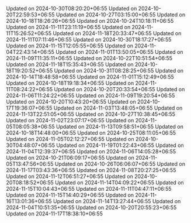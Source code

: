 
Updated on 2024-10-30T08:20:20+06:55
Updated on 2024-10-20T22:59:53+06:55
Updated on 2024-10-27T03:15:00+06:55
Updated on 2024-10-18T18:26:26+06:55
Updated on 2024-10-24T10:18:11+06:55
Updated on 2024-11-11T23:11:19+06:55
Updated on 2024-11-11T15:26:52+06:55
Updated on 2024-11-18T20:33:47+06:55
Updated on 2024-11-11T07:11:46+06:55
Updated on 2024-10-30T18:17:27+06:55
Updated on 2024-11-15T12:05:55+06:55
Updated on 2024-11-04T22:43:14+06:55
Updated on 2024-11-01T13:50:05+06:55
Updated on 2024-11-09T11:35:11+06:55
Updated on 2024-10-22T10:51:54+06:55
Updated on 2024-11-18T15:35:43+06:55
Updated on 2024-10-18T19:20:52+06:55
Updated on 2024-10-31T08:28:25+06:55
Updated on 2024-10-14T18:48:58+06:55
Updated on 2024-11-01T15:12:49+06:55
Updated on 2024-10-18T19:18:34+06:55
Updated on 2024-11-11T08:24:22+06:55
Updated on 2024-10-20T20:33:54+06:55
Updated on 2024-11-06T11:24:22+06:55
Updated on 2024-11-09T19:20:54+06:55
Updated on 2024-10-20T10:43:20+06:55
Updated on 2024-10-17T19:36:07+06:55
Updated on 2024-11-03T13:48:05+06:55
Updated on 2024-11-13T22:51:05+06:55
Updated on 2024-10-27T10:38:45+06:55
Updated on 2024-11-02T23:07:17+06:55
Updated on 2024-11-05T08:05:38+06:55
Updated on 2024-11-13T09:58:51+06:55
Updated on 2024-10-18T14:48:00+06:55
Updated on 2024-10-25T08:11:05+06:55
Updated on 2024-11-05T02:12:27+06:55
Updated on 2024-10-30T04:48:07+06:55
Updated on 2024-11-19T01:22:43+06:55
Updated on 2024-11-04T12:39:37+06:55
Updated on 2024-11-06T14:05:28+06:55
Updated on 2024-10-21T06:09:17+06:55
Updated on 2024-11-05T13:47:56+06:55
Updated on 2024-10-26T06:06:07+06:55
Updated on 2024-11-17T03:43:36+06:55
Updated on 2024-11-08T20:27:25+06:55
Updated on 2024-11-12T06:51:27+06:55
Updated on 2024-10-20T08:18:52+06:55
Updated on 2024-11-14T04:09:22+06:55
Updated on 2024-11-15T10:04:43+06:55
Updated on 2024-11-11T04:47:11+06:55
Updated on 2024-11-15T14:40:29+06:55
Updated on 2024-11-16T13:01:36+06:55
Updated on 2024-11-14T13:27:44+06:55
Updated on 2024-11-04T10:51:35+06:55
Updated on 2024-10-20T20:55:23+06:55
Updated on 2024-11-17T18:38:10+06:55